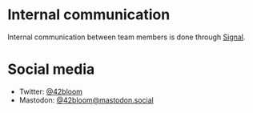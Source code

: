 # Internal communication

Internal communication between team members is done through [Signal](https://signal.org/).

# Social media

* Twitter: [@42bloom](https://twitter.com/@42bloom)
* Mastodon: [@42bloom@mastodon.social](https://mastodon.social/@42bloom)


